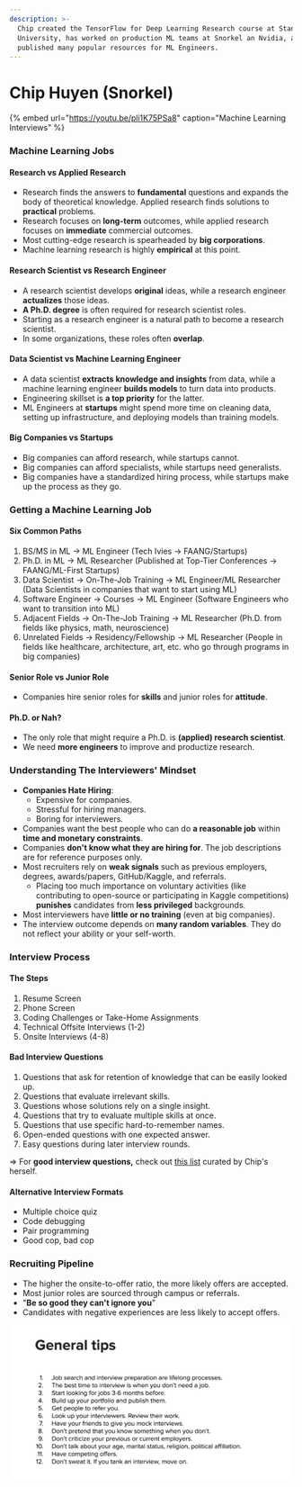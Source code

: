 ```yaml
---
description: >-
  Chip created the TensorFlow for Deep Learning Research course at Stanford
  University, has worked on production ML teams at Snorkel an Nvidia, and has
  published many popular resources for ML Engineers.
---
```


# Chip Huyen \(Snorkel\)

{% embed url="https://youtu.be/pli1K75PSa8" caption="Machine Learning Interviews" %}

### Machine Learning Jobs

#### Research vs Applied Research

* Research finds the answers to **fundamental** questions and expands the body of theoretical knowledge. Applied research finds solutions to **practical** problems.
* Research focuses on **long-term** outcomes, while applied research focuses on **immediate** commercial outcomes.
* Most cutting-edge research is spearheaded by **big corporations**.
* Machine learning research is highly **empirical** at this point.

#### Research Scientist vs Research Engineer

* A research scientist develops **original** ideas, while a research engineer **actualizes** those ideas.
* **A Ph.D. degree** is often required for research scientist roles.
* Starting as a research engineer is a natural path to become a research scientist.
* In some organizations, these roles often **overlap**.

#### Data Scientist vs Machine Learning Engineer

* A data scientist **extracts knowledge and insights** from data, while a machine learning engineer **builds models** to turn data into products.
* Engineering skillset is **a top priority** for the latter.
* ML Engineers at **startups** might spend more time on cleaning data, setting up infrastructure, and deploying models than training models.

#### Big Companies vs Startups

* Big companies can afford research, while startups cannot.
* Big companies can afford specialists, while startups need generalists.
* Big companies have a standardized hiring process, while startups make up the process as they go.

### Getting a Machine Learning Job

#### Six Common Paths

1. BS/MS in ML → ML Engineer \(Tech Ivies → FAANG/Startups\)
2. Ph.D. in ML → ML Researcher \(Published at Top-Tier Conferences → FAANG/ML-First Startups\)
3. Data Scientist → On-The-Job Training → ML Engineer/ML Researcher \(Data Scientists in companies that want to start using ML\)
4. Software Engineer → Courses → ML Engineer \(Software Engineers who want to transition into ML\)
5. Adjacent Fields → On-The-Job Training → ML Researcher \(Ph.D. from fields like physics, math, neuroscience\)
6. Unrelated Fields → Residency/Fellowship → ML Researcher \(People in fields like healthcare, architecture, art, etc. who go through programs in big companies\)

#### Senior Role vs Junior Role

* Companies hire senior roles for **skills** and junior roles for **attitude**.

#### Ph.D. or Nah?

* The only role that might require a Ph.D. is **\(applied\) research scientist**.
* We need **more engineers** to improve and productize research.

### Understanding The Interviewers' Mindset

* **Companies Hate Hiring**:
  * Expensive for companies.
  * Stressful for hiring managers.
  * Boring for interviewers.
* Companies want the best people who can do **a reasonable job** within **time and monetary constraints**.
* Companies **don't know what they are hiring for**. The job descriptions are for reference purposes only.
* Most recruiters rely on **weak signals** such as previous employers, degrees, awards/papers, GitHub/Kaggle, and referrals.
  * Placing too much importance on voluntary activities \(like contributing to open-source or participating in Kaggle competitions\) **punishes** candidates from **less privileged** backgrounds.
* Most interviewers have **little or no training** \(even at big companies\).
* The interview outcome depends on **many random variables**. They do not reflect your ability or your self-worth.

### Interview Process

#### The Steps

1. Resume Screen
2. Phone Screen
3. Coding Challenges or Take-Home Assignments
4. Technical Offsite Interviews \(1-2\)
5. Onsite Interviews \(4-8\)

#### Bad Interview Questions

1. Questions that ask for retention of knowledge that can be easily looked up.
2. Questions that evaluate irrelevant skills.
3. Questions whose solutions rely on a single insight.
4. Questions that try to evaluate multiple skills at once.
5. Questions that use specific hard-to-remember names.
6. Open-ended questions with one expected answer.
7. Easy questions during later interview rounds.

⇒ For **good interview questions,** check out [this list](https://github.com/chiphuyen/machine-learning-systems-design/blob/master/content/exercises.md) curated by Chip's herself.

#### Alternative Interview Formats

* Multiple choice quiz
* Code debugging
* Pair programming
* Good cop, bad cop

### Recruiting Pipeline

* The higher the onsite-to-offer ratio, the more likely offers are accepted.
* Most junior roles are sourced through campus or referrals.
* "**Be so good they can't ignore you**"
* Candidates with negative experiences are less likely to accept offers.

![Tips To Prepare for ML Interviews](../.gitbook/assets/ml-interview-tips.png)

